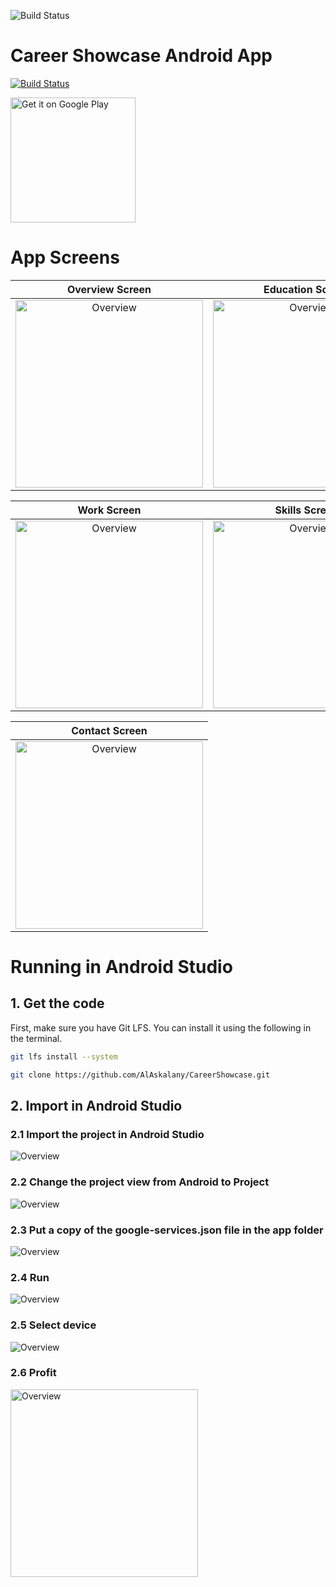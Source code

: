 ![Build Status](app/src/main/res/mipmap-xxxhdpi/ic_launcher.png)

# Career Showcase Android App

[![Build Status](https://travis-ci.com/AlAskalany/CareerShowcase.svg?branch=master)](https://travis-ci.com/AlAskalany/CareerShowcase)

[<img src="docs\images\stores\320px-Get_it_on_Google_play.svg.png" alt="Get it on Google Play" title="Title" height="" width="200"/>](https://play.google.com/store/apps/details?id=com.alaskalany.careershowcase)

# App Screens

**Overview Screen** | **Education Screen**
:---:|:---:
<img src="docs/images/screenshots/Screenshot_1_overview_frame.png" title="Overview" height="" width="300">|<img src="docs/images/screenshots/Screenshot_2_education_frame.png" title="Overview" height="" width="300">

**Work Screen** | **Skills Screen**
:---:|:---:
<img src="docs/images/screenshots/Screenshot_3_work_frame.png" title="Overview" height="" width="300">|<img src="docs/images/screenshots/Screenshot_4_skills_frame.png" title="Overview" height="" width="300">

| **Contact Screen** |
|:---:|
| <img src="docs/images/screenshots/Screenshot_5_contact_frame.png" title="Overview" height="" width="300"> |

# Running in Android Studio

## 1. Get the code

First, make sure you have Git LFS. You can install it using the following in the terminal.

```bash
git lfs install --system
```

```bash
git clone https://github.com/AlAskalany/CareerShowcase.git
```

## 2. Import in Android Studio

### 2.1 Import the project in Android Studio

<img src="docs/images/screenshots/Screenshot_6_import_android_studio.png" title="Overview" height="" width="">

### 2.2 Change the project view from Android to Project

<img src="docs/images/screenshots/Screenshot_7_project_view.png" title="Overview" height="" width="">

### 2.3 Put a copy of the google-services.json file in the app folder

<img src="docs/images/screenshots/Screenshot_8_google_services.png" title="Overview" height="" width="">

### 2.4 Run

<img src="docs/images/screenshots/Screenshot_9_run.png" title="Overview" height="" width="">

### 2.5 Select device

<img src="docs/images/screenshots/Screenshot_10_select_device.png" title="Overview" height="" width="">

### 2.6 Profit

<img src="docs/images/screenshots/Screenshot_11_emulator.png" title="Overview" height="" width="300">
